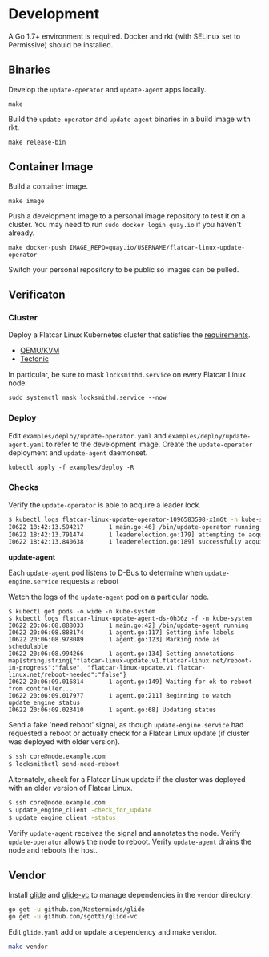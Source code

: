 # Development

A Go 1.7+ environment is required. Docker and rkt (with SELinux set to Permissive) should be installed.

## Binaries

Develop the `update-operator` and `update-agent` apps locally.

```
make
```

Build  the `update-operator` and `update-agent` binaries in a build image with rkt.

```
make release-bin
```

## Container Image

Build a container image.

```
make image
```

Push a development image to a personal image repository to test it on a cluster. You may need to run `sudo docker login quay.io` if you haven't already.

```
make docker-push IMAGE_REPO=quay.io/USERNAME/flatcar-linux-update-operator
```

Switch your personal repository to be public so images can be pulled.

## Verificaton

### Cluster

Deploy a Flatcar Linux Kubernetes cluster that satisfies the [requirements](README.md#requirements).

* [QEMU/KVM](https://github.com/coreos/matchbox/tree/master/examples/terraform/bootkube-install)
* [Tectonic](https://github.com/coreos/tectonic-installer)

In particular, be sure to mask `locksmithd.service` on every Flatcar Linux node.

```
sudo systemctl mask locksmithd.service --now
```

### Deploy

Edit `examples/deploy/update-operator.yaml` and `examples/deploy/update-agent.yaml` to refer to the development image. Create the `update-operator` deployment and `update-agent` daemonset.

```
kubectl apply -f examples/deploy -R
```

### Checks

Verify the `update-operator` is able to acquire a leader lock.

```sh
$ kubectl logs flatcar-linux-update-operator-1096583598-x1m6t -n kube-system
I0622 18:42:13.594217       1 main.go:46] /bin/update-operator running
I0622 18:42:13.791474       1 leaderelection.go:179] attempting to acquire leader lease...
I0622 18:42:13.840638       1 leaderelection.go:189] successfully acquired lease kube-system/flatcar-linux-update-operator-lock```
```

**update-agent**

Each `update-agent` pod listens to D-Bus to determine when `update-engine.service` requests a reboot

Watch the logs of the `update-agent` pod on a particular node.

```
$ kubectl get pods -o wide -n kube-system
$ kubectl logs flatcar-linux-update-agent-ds-0h36z -f -n kube-system
I0622 20:06:08.888033       1 main.go:42] /bin/update-agent running
I0622 20:06:08.888174       1 agent.go:117] Setting info labels
I0622 20:06:08.978089       1 agent.go:123] Marking node as schedulable
I0622 20:06:08.994266       1 agent.go:134] Setting annotations map[string]string{"flatcar-linux-update.v1.flatcar-linux.net/reboot-in-progress":"false", "flatcar-linux-update.v1.flatcar-linux.net/reboot-needed":"false"}
I0622 20:06:09.016814       1 agent.go:149] Waiting for ok-to-reboot from controller...
I0622 20:06:09.017977       1 agent.go:211] Beginning to watch update_engine status
I0622 20:06:09.023410       1 agent.go:68] Updating status
```

Send a fake 'need reboot' signal, as though `update-engine.service` had requested a reboot or actually check for a Flatcar Linux update (if cluster was deployed with older version).

```sh
$ ssh core@node.example.com
$ locksmithctl send-need-reboot
```

Alternately, check for a Flatcar Linux update if the cluster was deployed with an older version of Flatcar Linux.

```sh
$ ssh core@node.example.com
$ update_engine_client -check_for_update
$ update_engine_client -status
```

Verify `update-agent` receives the signal and annotates the node. Verify `update-operator` allows the node to reboot. Verify `update-agent` drains the node and reboots the host.

## Vendor

Install [glide](https://github.com/Masterminds/glide) and [glide-vc](https://github.com/sgotti/glide-vc) to manage dependencies in the `vendor` directory.

```sh
go get -u github.com/Masterminds/glide
go get -u github.com/sgotti/glide-vc
```

Edit `glide.yaml` add or update a dependency and make vendor.

```sh
make vendor
```

